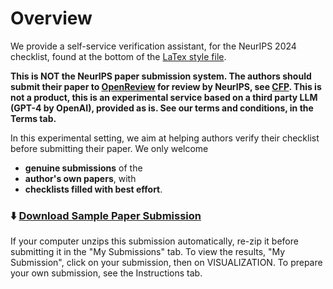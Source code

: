 # Overview 


We provide a self-service verification assistant, for the NeurIPS 2024 checklist, found at the bottom of the [LaTex style file](https://media.neurips.cc/Conferences/NeurIPS2024/Styles.zip). 

**This is NOT the NeurIPS paper submission system. The authors should submit their paper to [OpenReview](https://openreview.net/group?id=NeurIPS.cc/2024/Conference) for review by NeurIPS, see [CFP](https://neurips.cc/Conferences/2024/CallForPapers). This is not a product, this is an experimental service based on a third party LLM (GPT-4 by OpenAI), provided as is. See our terms and conditions, in the Terms tab.**

In this experimental setting, we aim at helping authors verify their checklist before submitting their paper. We only welcome 
- **genuine submissions** of the 
- **author's own papers**, with 
- **checklists filled with best effort**. 

### ⬇️ [Download Sample Paper Submission](https://www.codabench.org/datasets/download/6fc884ae-1878-4fcf-8d60-361d8fbec1c4/)
If your computer unzips this submission automatically, re-zip it before submitting it in the "My Submissions" tab. To view the results, "My Submission", click on your submission, then on VISUALIZATION. To prepare your own submission, see the Instructions tab.